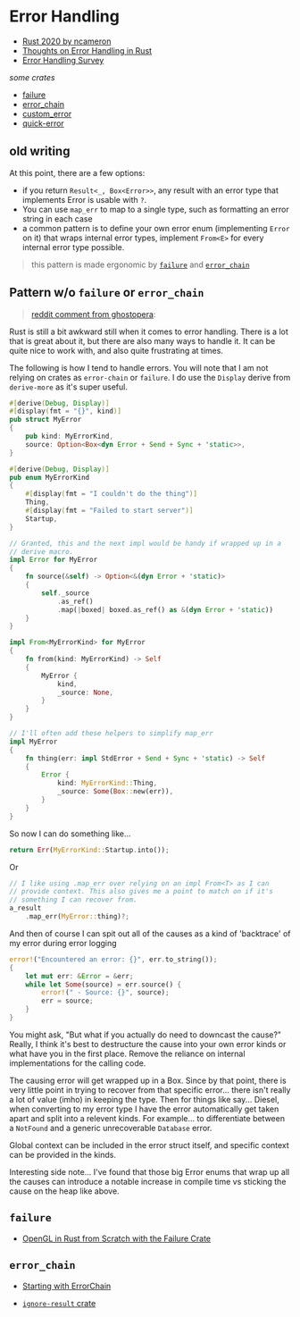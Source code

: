 # Error Handling

* [Rust 2020 by ncameron](https://www.ncameron.org/blog/rust-in-2020-one-more-thing/)
* [Thoughts on Error Handling in Rust](https://lukaskalbertodt.github.io/2019/11/14/thoughts-on-error-handling-in-rust.html)
* [Error Handling Survey](https://blog.yoshuawuyts.com/error-handling-survey/)

*some crates*
* [failure](https://github.com/rust-lang-nursery/failure)
* [error_chain](https://github.com/rust-lang-nursery/error-chain)
* [custom_error](https://github.com/lovasoa/custom_error)
* [quick-error](https://github.com/tailhook/quick-error)

## old writing

At this point, there are a few options:

* if you return `Result<_, Box<Error>>`, any result with an error type that implements Error is usable with `?`.
* You can use `map_err` to map to a single type, such as formatting an error string in each case
* a common pattern is to define your own error enum (implementing `Error` on it) that wraps internal error types, implement `From<E>` for every internal error type possible.

> this pattern is made ergonomic by [`failure`](#fail) and [`error_chain`](#err)

## Pattern w/o `failure` or `error_chain`

> [reddit comment from ghostopera](https://www.reddit.com/r/rust/comments/a9wbs8/comment/ecnosdi/?st=JQ6PFPK9&sh=9214a765):

Rust is still a bit awkward still when it comes to error handling. There is a lot that is great about it, but there are also many ways to handle it. It can be quite nice to work with, and also quite frustrating at times.

The following is how I tend to handle errors. You will note that I am not relying on crates as `error-chain` or `failure`. I do use the `Display` derive from `derive-more` as it's super useful.
```rust
#[derive(Debug, Display)]
#[display(fmt = "{}", kind)]
pub struct MyError
{
    pub kind: MyErrorKind,
    source: Option<Box<dyn Error + Send + Sync + 'static>>,
}

#[derive(Debug, Display)]
pub enum MyErrorKind
{
    #[display(fmt = "I couldn't do the thing")]
    Thing,
    #[display(fmt = "Failed to start server")]
    Startup,
}

// Granted, this and the next impl would be handy if wrapped up in a 
// derive macro.
impl Error for MyError
{
    fn source(&self) -> Option<&(dyn Error + 'static)>
    {
        self._source
            .as_ref()
            .map(|boxed| boxed.as_ref() as &(dyn Error + 'static))
    }
}

impl From<MyErrorKind> for MyError
{
    fn from(kind: MyErrorKind) -> Self
    {
        MyError {
            kind,
            _source: None,
        }
    }
}

// I'll often add these helpers to simplify map_err
impl MyError 
{
    fn thing(err: impl StdError + Send + Sync + 'static) -> Self
    {
        Error {
            kind: MyErrorKind::Thing,
            _source: Some(Box::new(err)),
        }
    }
}
```

So now I can do something like...

```rust
return Err(MyErrorKind::Startup.into());
```

Or

```rust
// I like using .map_err over relying on an impl From<T> as I can 
// provide context. This also gives me a point to match on if it's
// something I can recover from.
a_result
    .map_err(MyError::thing)?;
```

And then of course I can spit out all of the causes as a kind of 'backtrace' of my error during error logging

```rust
error!("Encountered an error: {}", err.to_string());
{
    let mut err: &Error = &err;
    while let Some(source) = err.source() {
        error!(" - Source: {}", source);
        err = source;
    }
}
```

You might ask, "But what if you actually do need to downcast the cause?" Really, I think it's best to destructure the cause into your own error kinds or what have you in the first place. Remove the reliance on internal implementations for the calling code.

The causing error will get wrapped up in a Box. Since by that point, there is very little point in trying to recover from that specific error... there isn't really a lot of value (imho) in keeping the type. Then for things like say... Diesel, when converting to my error type I have the error automatically get taken apart and split into a relevent kinds.  For example... to differentiate between a `NotFound` and a generic unrecoverable `Database` error.

Global context can be included in the error struct itself, and specific context can be provided in the kinds.

Interesting side note... I've found that those big Error enums that wrap up all the causes can introduce a notable increase in compile time vs sticking the cause on the heap like above.

## `failure` <a name = "fail"></a>

* [OpenGL in Rust from Scratch with the Failure Crate](https://nercury.github.io/rust/opengl/tutorial/2018/02/15/opengl-in-rust-from-scratch-08-failure.html)


## `error_chain` <a name = "err"></a>

* [Starting with ErrorChain](https://brson.github.io/2016/11/30/starting-with-error-chain)

* [`ignore-result` crate](https://neosmart.net/blog/2018/rust-ignore-result/)